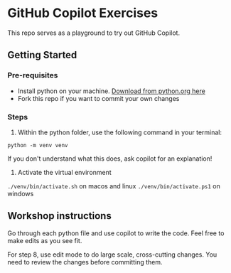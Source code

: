 # GitHub Copilot Exercises

This repo serves as a playground to try out GitHub Copilot.

## Getting Started

### Pre-requisites

- Install python on your machine. [Download from python.org here](https://www.python.org/downloads/)
- Fork this repo if you want to commit your own changes

### Steps

1. Within the python folder, use the following command in your terminal:

`python -m venv venv`

If you don't understand what this does, ask copilot for an explanation!

1. Activate the virtual environment

`./venv/bin/activate.sh` on macos and linux
`./venv/bin/activate.ps1` on windows

## Workshop instructions

Go through each python file and use copilot to write the code. Feel free to make edits as you see fit.

For step 8, use edit mode to do large scale, cross-cutting changes. You need to review the changes before committing them.
